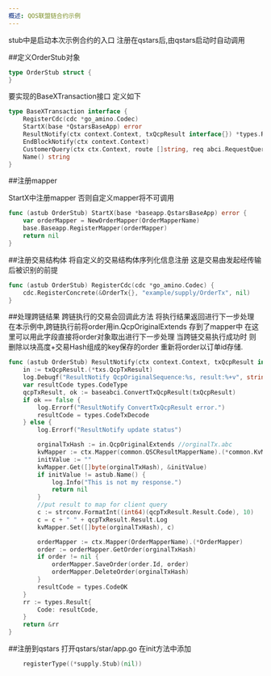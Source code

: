 ```yaml
---
概述: QOS联盟链合约示例
---
```


stub中是启动本次示例合约的入口 注册在qstars后,由qstars启动时自动调用

##定义OrderStub对象

```go
type OrderStub struct {
}
```

要实现的BaseXTransaction接口 定义如下

```go
type BaseXTransaction interface {
	RegisterCdc(cdc *go_amino.Codec)  
	StartX(base *QstarsBaseApp) error
	ResultNotify(ctx context.Context, txQcpResult interface{}) *types.Result
	EndBlockNotify(ctx context.Context)
	CustomerQuery(ctx ctx.Context, route []string, req abci.RequestQuery) (res []byte, err types.Error)
	Name() string
}
```

##注册mapper

StartX中注册mapper 否则自定义mapper将不可调用
```go
func (astub OrderStub) StartX(base *baseapp.QstarsBaseApp) error {
	var orderMapper = NewOrderMapper(OrderMapperName)
	base.Baseapp.RegisterMapper(orderMapper)
	return nil
}
```
##注册交易结构体
将自定义的交易结构体序列化信息注册 这是交易由发起经传输后被识别的前提
```go
func (astub OrderStub) RegisterCdc(cdc *go_amino.Codec) {
	cdc.RegisterConcrete(&OrderTx{}, "example/supply/OrderTx", nil)
}
```


##处理跨链结果
跨链执行的交易会回调此方法 将执行结果返回进行下一步处理 在本示例中,跨链执行前将order用in.QcpOriginalExtends 存到了mapper中 在这里可以用此字段直接将order对象取出进行下一步处理
当跨链交易执行成功时  则删除以块高度+交易Hash组成的key保存的order 重新将order以订单id存储.

```go
func (astub OrderStub) ResultNotify(ctx context.Context, txQcpResult interface{}) *types.Result {
	in := txQcpResult.(*txs.QcpTxResult)
	log.Debugf("ResultNotify QcpOriginalSequence:%s, result:%+v", string(in.QcpOriginalSequence), txQcpResult)
	var resultCode types.CodeType
	qcpTxResult, ok := baseabci.ConvertTxQcpResult(txQcpResult)
	if ok == false {
		log.Errorf("ResultNotify ConvertTxQcpResult error.")
		resultCode = types.CodeTxDecode
	} else {
		log.Errorf("ResultNotify update status")

		orginalTxHash := in.QcpOriginalExtends //orginalTx.abc
		kvMapper := ctx.Mapper(common.QSCResultMapperName).(*common.KvMapper)
		initValue := ""
		kvMapper.Get([]byte(orginalTxHash), &initValue)
		if initValue != astub.Name() {
			log.Info("This is not my response.")
			return nil
		}
		//put result to map for client query
		c := strconv.FormatInt((int64)(qcpTxResult.Result.Code), 10)
		c = c + " " + qcpTxResult.Result.Log
		kvMapper.Set([]byte(orginalTxHash), c)

		orderMapper := ctx.Mapper(OrderMapperName).(*OrderMapper)
		order := orderMapper.GetOrder(orginalTxHash)
		if order != nil {
			orderMapper.SaveOrder(order.Id, order)
			orderMapper.DeleteOrder(orginalTxHash)
		}
		resultCode = types.CodeOK
	}
	rr := types.Result{
		Code: resultCode,
	}
	return &rr
}
```

##注册到qstars
打开qstars/star/app.go 在init方法中添加

```go
	registerType((*supply.Stub)(nil))
```